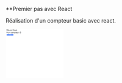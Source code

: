 **Premier pas avec React

Réalisation d'un compteur basic avec react.

<img src="./compteur.png" style="width:30%;">
